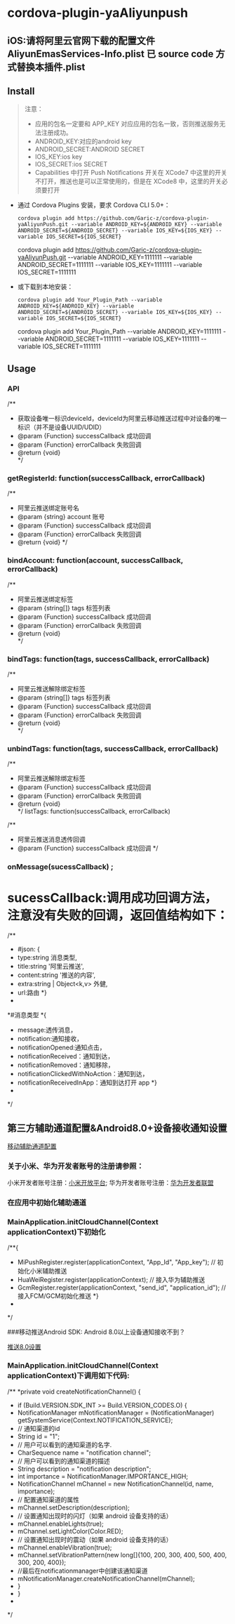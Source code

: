 # cordova-plugin-yaAliyunpush

## iOS:请将阿里云官网下载的配置文件AliyunEmasServices-Info.plist  已 source code 方式替换本插件.plist

## Install

> 注意：
> - 应用的包名一定要和 APP_KEY 对应应用的包名一致，否则推送服务无法注册成功。
> - ANDROID_KEY:对应的android key
> - ANDROID_SECRET:ANDROID SECRET
> - IOS_KEY:ios key
> - IOS_SECRET:ios SECRET
> - Capabilities 中打开 Push Notifications 开关在 XCode7 中这里的开关不打开，推送也是可以正常使用的，但是在 XCode8 中，这里的开关必须要打开

- 通过 Cordova Plugins 安装，要求 Cordova CLI 5.0+：

  ```shell
  cordova plugin add https://github.com/Garic-z/cordova-plugin-yaAliyunPush.git --variable ANDROID_KEY=${ANDROID_KEY} --variable ANDROID_SECRET=${ANDROID_SECRET} --variable IOS_KEY=${IOS_KEY} --variable IOS_SECRET=${IOS_SECRET}
  ```
  cordova plugin add https://github.com/Garic-z/cordova-plugin-yaAliyunPush.git --variable ANDROID_KEY=1111111 --variable ANDROID_SECRET=1111111 --variable IOS_KEY=1111111 --variable IOS_SECRET=1111111
  
- 或下载到本地安装：

  ```shell
  cordova plugin add Your_Plugin_Path --variable ANDROID_KEY=${ANDROID_KEY} --variable ANDROID_SECRET=${ANDROID_SECRET} --variable IOS_KEY=${IOS_KEY} --variable IOS_SECRET=${IOS_SECRET}
  ```
  cordova plugin add Your_Plugin_Path --variable ANDROID_KEY=1111111 --variable ANDROID_SECRET=1111111 --variable IOS_KEY=1111111 --variable IOS_SECRET=1111111


## Usage

### API
/**
* 获取设备唯一标识deviceId，deviceId为阿里云移动推送过程中对设备的唯一标识（并不是设备UUID/UDID）
* @param  {Function} successCallback 成功回调
* @param  {Function} errorCallback   失败回调
* @return {void}  
*/

###  getRegisterId: function(successCallback, errorCallback)

/**
  * 阿里云推送绑定账号名
  * @param  {string} account         账号
  * @param  {Function} successCallback 成功回调
  * @param  {Function} errorCallback   失败回调
  * @return {void} 
  */

###  bindAccount: function(account, successCallback, errorCallback) 

/**
  * 阿里云推送绑定标签
  * @param  {string[]} tags            标签列表
  * @param  {Function} successCallback 成功回调
  * @param  {Function} errorCallback   失败回调
  * @return {void}  
  */

###  bindTags: function(tags, successCallback, errorCallback) 

/**
  * 阿里云推送解除绑定标签
  * @param  {string[]} tags            标签列表
  * @param  {Function} successCallback 成功回调
  * @param  {Function} errorCallback   失败回调
  * @return {void}               
  */

###  unbindTags: function(tags, successCallback, errorCallback)

/**
  * 阿里云推送解除绑定标签
  * @param  {Function} successCallback 成功回调
  * @param  {Function} errorCallback   失败回调
  * @return {void}           
  */
listTags: function(successCallback, errorCallback) 


/**
  * 阿里云推送消息透传回调
  * @param  {Function} successCallback 成功回调
  */

###  onMessage(sucessCallback) ;

# sucessCallback:调用成功回调方法，注意没有失败的回调，返回值结构如下：

/**
  * #json: {
  *  type:string 消息类型,
  *  title:string '阿里云推送',
  *  content:string '推送的内容',
  *  extra:string | Object<k,v> 外健,
  *  url:路由
  *}
  *
  *#消息类型
  *{
  *  message:透传消息，
  *  notification:通知接收，
  *  notificationOpened:通知点击，
  *  notificationReceived：通知到达，
  *  notificationRemoved：通知移除，
  *  notificationClickedWithNoAction：通知到达，
  *  notificationReceivedInApp：通知到达打开 app
  *}
  *
  */

##  第三方辅助通道配置&Android8.0+设备接收通知设置

  [移动辅助通道配置](https://help.aliyun.com/document_detail/30067.html?spm=5176.doc30064.6.621.uWVKlw)
### 关于小米、华为开发者账号的注册请参照：
  小米开发者账号注册：[小米开放平台](https://dev.mi.com/console/);
  华为开发者账号注册：[华为开发者联盟](https://developer.huawei.com/consumer/cn/?spm=5176.doc30067.2.14.rPh7O7)
### 在应用中初始化辅助通道
### MainApplication.initCloudChannel(Context applicationContext)下初始化
/**{
  * MiPushRegister.register(applicationContext, "App_Id", "App_key"); // 初始化小米辅助推送
  * HuaWeiRegister.register(applicationContext); // 接入华为辅助推送
  * GcmRegister.register(applicationContext, "send_id", "application_id"); // 接入FCM/GCM初始化推送
  *}
  *
  */

###移动推送Android SDK: Android 8.0以上设备通知接收不到？

   [推送8.0设置](https://help.aliyun.com/knowledge_detail/67398.html)

### MainApplication.initCloudChannel(Context applicationContext)下调用如下代码:
/**
  *private void createNotificationChannel() {
  * if (Build.VERSION.SDK_INT >= Build.VERSION_CODES.O) {
  *    NotificationManager mNotificationManager = (NotificationManager) getSystemService(Context.NOTIFICATION_SERVICE);
  *    // 通知渠道的id
  *    String id = "1";
  *    // 用户可以看到的通知渠道的名字.
  *    CharSequence name = "notification channel";
  *    // 用户可以看到的通知渠道的描述
  *    String description = "notification description";
  *    int importance = NotificationManager.IMPORTANCE_HIGH;
  *    NotificationChannel mChannel = new NotificationChannel(id, name, importance);
  *    // 配置通知渠道的属性
  *    mChannel.setDescription(description);
  *    // 设置通知出现时的闪灯（如果 android 设备支持的话）
  *    mChannel.enableLights(true);
  *    mChannel.setLightColor(Color.RED);
  *    // 设置通知出现时的震动（如果 android 设备支持的话）
  *    mChannel.enableVibration(true);
  *    mChannel.setVibrationPattern(new long[]{100, 200, 300, 400, 500, 400, 300, 200, 400});
  *    //最后在notificationmanager中创建该通知渠道
  *    mNotificationManager.createNotificationChannel(mChannel);
  *    }
  * }
  *
  */